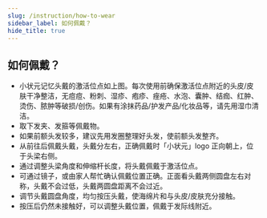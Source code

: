 ```yaml
---
slug: /instruction/how-to-wear
sidebar_label: 如何佩戴？
hide_title: true
---
```


## 如何佩戴？

- 小状元记忆头戴的激活位点如上图。每次使用前确保激活位点附近的头皮/皮肤干净整洁，无痘痘、粉刺、湿疹、疱疹、痤疮、水泡、囊肿、结痂、红肿、烫伤、脓肿等破损/创伤。如果有涂抹药品/护发产品/化妆品等，请先用湿巾清洁。
- 取下发夹、发箍等佩戴物。
- 如果前额头发较多，建议先用发圈整理好头发，使前额头发整齐。
- 从前往后佩戴头戴，头戴分左右，正确佩戴时「小状元」logo 正向朝上，位于头梁右侧。
- 通过调整头梁角度和伸缩杆长度，将头戴佩戴于激活位点。
- 可通过镜子，或由家人帮忙确认佩戴位置正确。正面看头戴两侧圆盘左右对称，头戴不会过低，头戴两圆盘距离不会过近。
- 调节头戴圆盘角度，均匀按压头戴，使海绵片和与头皮/皮肤充分接触。
- 按压后仍然未接触好，可以调整头戴位置，佩戴于发际线附近。